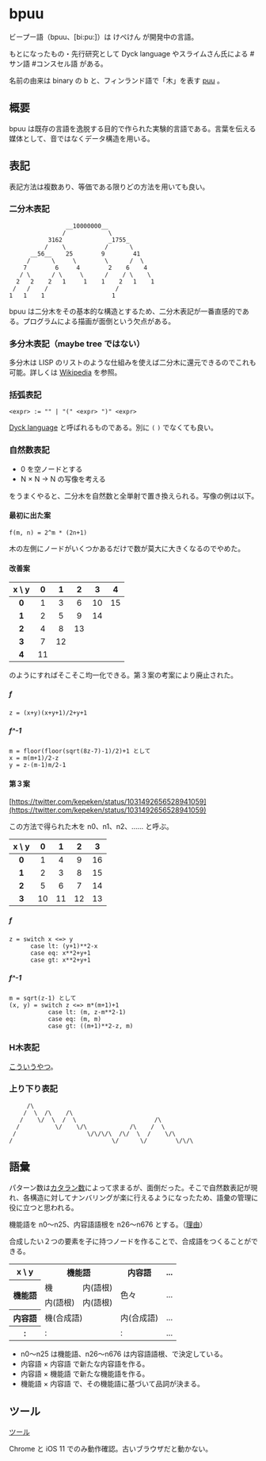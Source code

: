 # bpuu

ビープー語（bpuu、[bi:pu:]）は けぺけん が開発中の言語。

もとになったもの・先行研究として Dyck language やスライムさん氏による #サン語 #コンスセル語 がある。

名前の由来は binary の b と、フィンランド語で「木」を表す [puu](https://ja.wiktionary.org/wiki/puu) 。

## 概要

bpuu は既存の言語を逸脱する目的で作られた実験的言語である。言葉を伝える媒体として、音ではなくデータ構造を用いる。

## 表記

表記方法は複数あり、等価である限りどの方法を用いても良い。

### 二分木表記

```
                __10000000__             
               /            \            
           3162             _1755_       
          /    \           /      \      
      __56__    25        9        41    
     /      \     \        \      /  \   
    7        6     4        2    6    4  
   / \      / \     \      /    / \    \ 
  2   2    2   1     1    1    2   1    1
 /   /    /                   /          
1   1    1                   1           
```
bpuu は二分木をその基本的な構造とするため、二分木表記が一番直感的である。プログラムによる描画が面倒という欠点がある。

### 多分木表記（maybe tree ではない）

多分木は LISP のリストのような仕組みを使えば二分木に還元できるのでこれも可能。詳しくは [Wikipedia](https://ja.m.wikipedia.org/wiki/%E4%BA%8C%E5%88%86%E6%9C%A8#N%E9%80%B2%E6%9C%A8%E3%81%AE%E4%BA%8C%E5%88%86%E6%9C%A8%E8%A1%A8%E7%8F%BE) を参照。

### 括弧表記

```
<expr> := "" | "(" <expr> ")" <expr>
```
[Dyck language](https://ja.wikipedia.org/wiki/%E3%83%87%E3%82%A3%E3%83%83%E3%82%AF%E8%A8%80%E8%AA%9E) と呼ばれるものである。別に `(` `)` でなくても良い。

### 自然数表記

- 0 を空ノードとする
- N &times; N &rarr; N の写像を考える

をうまくやると、二分木を自然数と全単射で置き換えられる。写像の例は以下。

#### 最初に出た案
```
f(m, n) = 2^m * (2n+1)
```
木の左側にノードがいくつかあるだけで数が莫大に大きくなるのでやめた。

#### 改善案

|x \ y|  0|  1|  2|  3|  4|
|:---:|:-:|:-:|:-:|:-:|:-:|
|__0__|  1|  3|  6| 10| 15|
|__1__|  2|  5|  9| 14|   |
|__2__|  4|  8| 13|   |   |
|__3__|  7| 12|   |   |   |
|__4__| 11|   |   |   |   |

のようにすればそこそこ均一化できる。第３案の考案により廃止された。
##### f
```
z = (x+y)(x+y+1)/2+y+1
```
##### f^-1
```
m = floor(floor(sqrt(8z-7)-1)/2)+1 として
x = m(m+1)/2-z
y = z-(m-1)m/2-1
```

#### 第３案
[https://twitter.com/kepeken/status/1031492656528941059](https://twitter.com/kepeken/status/1031492656528941059)

この方法で得られた木を n0、n1、n2、…… と呼ぶ。

|x \ y|  0|  1|  2|  3|
|:---:|:-:|:-:|:-:|:-:|
|__0__|  1|  4|  9| 16|
|__1__|  2|  3|  8| 15|
|__2__|  5|  6|  7| 14|
|__3__| 10| 11| 12| 13|

##### f
```
z = switch x <=> y
      case lt: (y+1)**2-x
      case eq: x**2+y+1
      case gt: x**2+y+1
```
##### f^-1
```
m = sqrt(z-1) として
(x, y) = switch z <=> m*(m+1)+1
           case lt: (m, z-m**2-1)
           case eq: (m, m)
           case gt: ((m+1)**2-z, m)
```

### H木表記

[こういうやつ](https://ja.wikipedia.org/wiki/H%E6%9C%A8)。

### 上り下り表記

```
     /\
    /  \  /\    /\
   /    \/  \  /  \                      /\
  /          \/    \/\            /\    /  \
 /                    \/\/\/\  /\/  \  /    \/\
/                            \/      \/        \/\/\
```

## 語彙
パターン数は[カタラン数](https://ja.wikipedia.org/wiki/%E3%82%AB%E3%82%BF%E3%83%A9%E3%83%B3%E6%95%B0)によって求まるが、面倒だった。そこで自然数表記が現れ、各構造に対してナンバリングが楽に行えるようになったため、語彙の管理に役に立つと思われる。

機能語を n0～n25、内容語語根を n26～n676 とする。（[理由](https://twitter.com/kepeken/status/1031774746952663040)）

合成したい２つの要素を子に持つノードを作ることで、合成語をつくることができる。

<table>
<tr><th>x \ y</th><th colspan="2">機能語</th><th>内容語</th><th>...</th></tr>
<tr><th rowspan="2">機能語</th><td>機</td><td>内(語根)</td><td rowspan="2">色々</td><td rowspan="2">...</td></tr>
<tr><td>内(語根)</td><td>内(語根)</td></tr>
<tr><th>内容語</th><td colspan="2">機(合成語)</td><td>内(合成語)</td><td>...</td></tr>
<tr><th>:</th><td colspan="2">:</td><td>:</td><td>...</td></tr>
</table>

- n0～n25 は機能語、n26～n676 は内容語語根、で決定している。
- 内容語 × 内容語 で新たな内容語を作る。
- 内容語 × 機能語 で新たな機能語を作る。
- 機能語 × 内容語 で、その機能語に基づいて品詞が決まる。

## ツール

[ツール](tool)

Chrome と iOS 11 でのみ動作確認。古いブラウザだと動かない。
